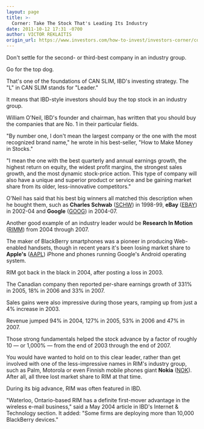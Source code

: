 ```yaml
---
layout: page
title: >-
  Corner: Take The Stock That's Leading Its Industry
date: 2011-10-12 17:31 -0700
author: VICTOR REKLAITIS
origin_url: https://www.investors.com/how-to-invest/investors-corner/corner-take-the-stock-thats-leading-its-industry
---
```





Don't settle for the second- or third-best company in an industry group.

  

Go for the top dog.

  

That's one of the foundations of CAN SLIM, IBD's investing strategy. The "L" in CAN SLIM stands for "Leader."

  

It means that IBD-style investors should buy the top stock in an industry group.

  

William O'Neil, IBD's founder and chairman, has written that you should buy the companies that are No. 1 in their particular fields.

  

"By number one, I don't mean the largest company or the one with the most recognized brand name," he wrote in his best-seller, "How to Make Money in Stocks."

  

"I mean the one with the best quarterly and annual earnings growth, the highest return on equity, the widest profit margins, the strongest sales growth, and the most dynamic stock-price action. This type of company will also have a unique and superior product or service and be gaining market share from its older, less-innovative competitors."

  

O'Neil has said that his best big winners all matched this description when he bought them, such as **Charles Schwab** ([SCHW](https://research.investors.com/quote.aspx?symbol=SCHW)) in 1998-99, **eBay** ([EBAY](https://research.investors.com/quote.aspx?symbol=EBAY)) in 2002-04 and **Google** ([GOOG](https://research.investors.com/quote.aspx?symbol=GOOG)) in 2004-07.

  

Another good example of an industry leader would be **Research In Motion** ([RIMM](https://research.investors.com/quote.aspx?symbol=RIMM)) from 2004 through 2007.

  

The maker of BlackBerry smartphones was a pioneer in producing Web-enabled handsets, though in recent years it's been losing market share to **Apple's** ([AAPL](https://research.investors.com/quote.aspx?symbol=AAPL)) iPhone and phones running Google's Android operating system.

  

RIM got back in the black in 2004, after posting a loss in 2003.

  

The Canadian company then reported per-share earnings growth of 331% in 2005, 18% in 2006 and 33% in 2007.

  

Sales gains were also impressive during those years, ramping up from just a 4% increase in 2003.

  

Revenue jumped 94% in 2004, 127% in 2005, 53% in 2006 and 47% in 2007.

  

Those strong fundamentals helped the stock advance by a factor of roughly 10 — or 1,000% — from the end of 2003 through the end of 2007.

  

You would have wanted to hold on to this clear leader, rather than get involved with one of the less-impressive names in RIM's industry group, such as Palm, Motorola or even Finnish mobile phones giant **Nokia** ([NOK](https://research.investors.com/quote.aspx?symbol=NOK)). After all, all three lost market share to RIM at that time.

  

During its big advance, RIM was often featured in IBD.

  

"Waterloo, Ontario-based RIM has a definite first-mover advantage in the wireless e-mail business," said a May 2004 article in IBD's Internet & Technology section. It added: "Some firms are deploying more than 10,000 BlackBerry devices."




